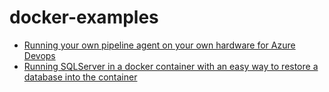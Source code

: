 # docker-examples

- [Running your own pipeline agent on your own hardware for Azure Devops](https://github.com/vhendriks81/docker-examples/tree/master/azuredevops-agent)
- [Running SQLServer in a docker container with an easy way to restore a database into the container](https://github.com/vhendriks81/docker-examples/tree/master/sqlserver-with-restore)
